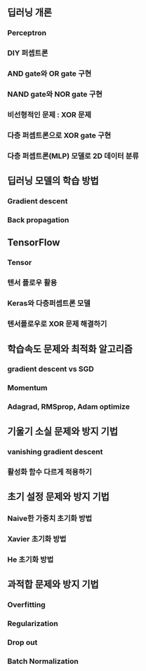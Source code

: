 ## 딥러닝 개론

### Perceptron

### DIY 퍼셉트론

### AND gate와 OR gate 구현

### NAND gate와 NOR gate 구현

### 비선형적인 문제 : XOR 문제

### 다층 퍼셉트론으로 XOR gate 구현

### 다층 퍼셉트론(MLP) 모델로 2D 데이터 분류

## 딥러닝 모델의 학습 방법

### Gradient descent

### Back propagation

## TensorFlow

### Tensor

### 텐서 플로우 활용

### Keras와 다층퍼셉트론 모델

### 텐서플로우로 XOR 문제 해결하기

## 학습속도 문제와 최적화 알고리즘

### gradient descent vs SGD

### Momentum

### Adagrad, RMSprop, Adam optimize

## 기울기 소실 문제와 방지 기법

### vanishing gradient descent

### 활성화 함수 다르게 적용하기

## 초기 설정 문제와 방지 기법

### Naive한 가중치 초기화 방법

### Xavier 초기화 방법

### He 초기화 방법

## 과적합 문제와 방지 기법

### Overfitting

### Regularization

### Drop out

### Batch Normalization

